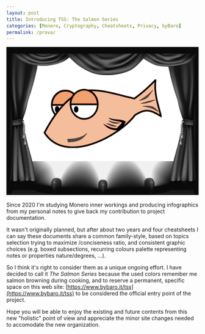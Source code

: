 ```yaml
---
layout: post
title: Introducing TSS: The Salmon Series
categories: [Monero, Cryptography, Cheatsheets, Privacy, byBaro]
permalink: /prova/
---
```


![](/images/tssstage.png)

Since 2020 I'm studying Monero inner workings and producing infographics from my personal notes to give back my contribution to project documentation.

It wasn't originally planned, but after about two years and four cheatsheets I can say these documents share a common family-style, based on topics selection trying to maximize /conciseness ratio, and consistent graphic choices (e.g. boxed subsections, recurring colours palette representing notes or properties nature/degrees, ...).

So I think it's right to consider them as a unique ongoing effort. I have decided to call it _The Salmon Series_ because the used colors remember me salmon browning during cooking, and to reserve a permanent, specific space on this web site: [https://www.bybaro.it/tss](https://www.bybaro.it/tss) to be considered the official entry point of the project.

Hope you will be able to enjoy the existing and future contents from this new "holistic" point of view and appreciate the minor site changes needed to accomodate the new organization.

